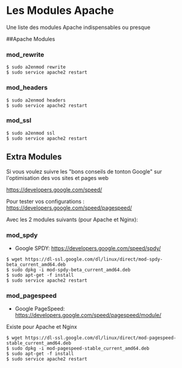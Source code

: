 # Les Modules Apache


Une liste des modules Apache indispensables ou presque

##Apache Modules


### mod_rewrite

```
$ sudo a2enmod rewrite
$ sudo service apache2 restart

```

### mod_headers

```
$ sudo a2enmod headers
$ sudo service apache2 restart

```

### mod_ssl

```
$ sudo a2enmod ssl
$ sudo service apache2 restart

```





## Extra Modules

Si vous voulez suivre les "bons conseils de tonton Google" sur l'optimisation des vos sites et pages web 

https://developers.google.com/speed/

Pour tester vos configurations : https://developers.google.com/speed/pagespeed/

Avec les 2 modules suivants (pour Apache et Nginx): 

### mod_spdy
* Google SPDY: https://developers.google.com/speed/spdy/

```
$ wget https://dl-ssl.google.com/dl/linux/direct/mod-spdy-beta_current_amd64.deb
$ sudo dpkg -i mod-spdy-beta_current_amd64.deb 
$ sudo apt-get -f install
$ sudo service apache2 restart

```


### mod_pagespeed
* Google PageSpeed: https://developers.google.com/speed/pagespeed/module/

Existe pour Apache et Nginx

```
$ wget https://dl-ssl.google.com/dl/linux/direct/mod-pagespeed-stable_current_amd64.deb
$ sudo dpkg -i mod-pagespeed-stable_current_amd64.deb 
$ sudo apt-get -f install
$ sudo service apache2 restart

```

